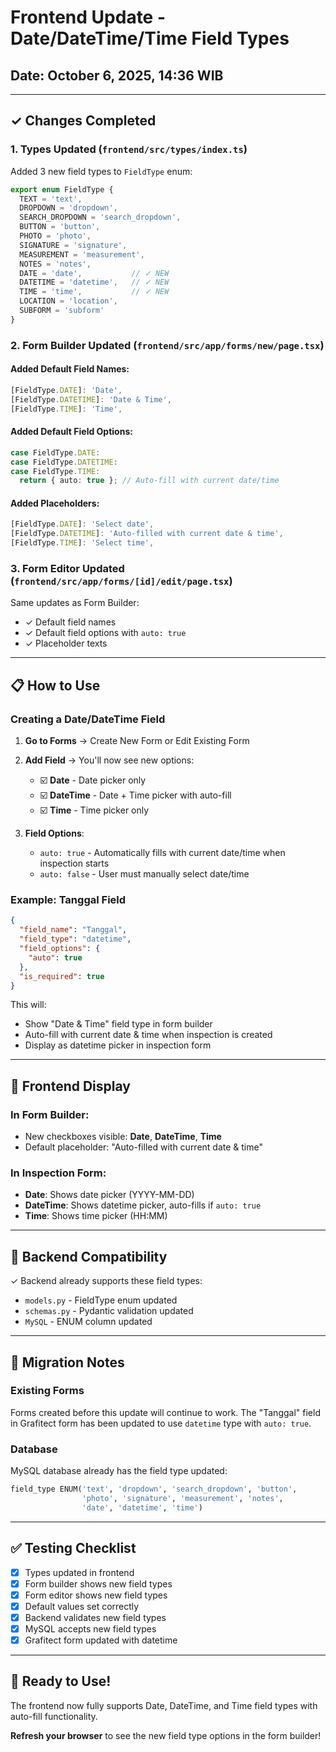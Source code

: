 # Frontend Update - Date/DateTime/Time Field Types

## Date: October 6, 2025, 14:36 WIB

---

## ✓ Changes Completed

### 1. **Types Updated** (`frontend/src/types/index.ts`)

Added 3 new field types to `FieldType` enum:

```typescript
export enum FieldType {
  TEXT = 'text',
  DROPDOWN = 'dropdown',
  SEARCH_DROPDOWN = 'search_dropdown',
  BUTTON = 'button',
  PHOTO = 'photo',
  SIGNATURE = 'signature',
  MEASUREMENT = 'measurement',
  NOTES = 'notes',
  DATE = 'date',           // ✓ NEW
  DATETIME = 'datetime',   // ✓ NEW
  TIME = 'time',           // ✓ NEW
  LOCATION = 'location',
  SUBFORM = 'subform'
}
```

### 2. **Form Builder Updated** (`frontend/src/app/forms/new/page.tsx`)

#### Added Default Field Names:
```typescript
[FieldType.DATE]: 'Date',
[FieldType.DATETIME]: 'Date & Time',
[FieldType.TIME]: 'Time',
```

#### Added Default Field Options:
```typescript
case FieldType.DATE:
case FieldType.DATETIME:
case FieldType.TIME:
  return { auto: true }; // Auto-fill with current date/time
```

#### Added Placeholders:
```typescript
[FieldType.DATE]: 'Select date',
[FieldType.DATETIME]: 'Auto-filled with current date & time',
[FieldType.TIME]: 'Select time',
```

### 3. **Form Editor Updated** (`frontend/src/app/forms/[id]/edit/page.tsx`)

Same updates as Form Builder:
- ✓ Default field names
- ✓ Default field options with `auto: true`
- ✓ Placeholder texts

---

## 📋 How to Use

### Creating a Date/DateTime Field

1. **Go to Forms** → Create New Form or Edit Existing Form
2. **Add Field** → You'll now see new options:
   - ☑️ **Date** - Date picker only
   - ☑️ **DateTime** - Date + Time picker with auto-fill
   - ☑️ **Time** - Time picker only

3. **Field Options**:
   - `auto: true` - Automatically fills with current date/time when inspection starts
   - `auto: false` - User must manually select date/time

### Example: Tanggal Field

```json
{
  "field_name": "Tanggal",
  "field_type": "datetime",
  "field_options": {
    "auto": true
  },
  "is_required": true
}
```

This will:
- Show "Date & Time" field type in form builder
- Auto-fill with current date & time when inspection is created
- Display as datetime picker in inspection form

---

## 🎨 Frontend Display

### In Form Builder:
- New checkboxes visible: **Date**, **DateTime**, **Time**
- Default placeholder: "Auto-filled with current date & time"

### In Inspection Form:
- **Date**: Shows date picker (YYYY-MM-DD)
- **DateTime**: Shows datetime picker, auto-fills if `auto: true`
- **Time**: Shows time picker (HH:MM)

---

## 🔄 Backend Compatibility

✓ Backend already supports these field types:
- `models.py` - FieldType enum updated
- `schemas.py` - Pydantic validation updated
- `MySQL` - ENUM column updated

---

## 📝 Migration Notes

### Existing Forms
Forms created before this update will continue to work. The "Tanggal" field in Grafitect form has been updated to use `datetime` type with `auto: true`.

### Database
MySQL database already has the field type updated:
```sql
field_type ENUM('text', 'dropdown', 'search_dropdown', 'button', 
                'photo', 'signature', 'measurement', 'notes', 
                'date', 'datetime', 'time')
```

---

## ✅ Testing Checklist

- [x] Types updated in frontend
- [x] Form builder shows new field types
- [x] Form editor shows new field types
- [x] Default values set correctly
- [x] Backend validates new field types
- [x] MySQL accepts new field types
- [x] Grafitect form updated with datetime

---

## 🚀 Ready to Use!

The frontend now fully supports Date, DateTime, and Time field types with auto-fill functionality.

**Refresh your browser** to see the new field type options in the form builder!

